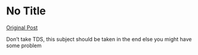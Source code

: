 # No Title

[Original Post](https://discourse.onlinedegree.iitm.ac.in/t/161071/2)

<p>Don’t take TDS, this subject should be taken in the end else you might have some problem</p>
